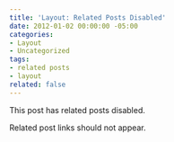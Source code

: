 ```yaml
---
title: 'Layout: Related Posts Disabled'
date: 2012-01-02 00:00:00 -05:00
categories:
- Layout
- Uncategorized
tags:
- related posts
- layout
related: false
---
```


This post has related posts disabled.

Related post links should not appear.